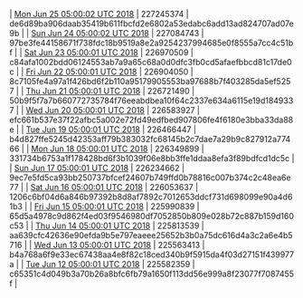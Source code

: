 | [Mon Jun 25 05:00:02 UTC 2018](https://transfer.sh/i3NpL/dashninja-dbdump-20180625070002.tar.bz2) | 227245374 | de6d89ba906daab35419b611fbcfd2e6802a53edabc6add13ad824707ad07e9b | 
| [Sun Jun 24 05:00:02 UTC 2018](https://transfer.sh/j9HjG/dashninja-dbdump-20180624070002.tar.bz2) | 227084743 | 97be3fe44158671f738fdc18b9519a8e2a9254237994685e0f8555a7cc4c51bf | 
| [Sat Jun 23 05:00:01 UTC 2018](https://transfer.sh/xFfnj/dashninja-dbdump-20180623070001.tar.bz2) | 226970509 | c84afa1002bdd06124553ab7a9a65c68a0d0dfc3fb0cd5afaefbbcd81c17de0c | 
| [Fri Jun 22 05:00:01 UTC 2018](https://transfer.sh/12J0w0/dashninja-dbdump-20180622070001.tar.bz2) | 226904050 | 8c7105fe4a97a1f426bd6f2b110a95179905553ba97688b7f403285da5ef5257 | 
| [Thu Jun 21 05:00:01 UTC 2018]() | 226721490 | 50b9f5f7a7b660772735784f76eeabdbea10f64c2337e634a6115e19d1849337 | 
| [Wed Jun 20 05:00:01 UTC 2018](https://transfer.sh/BDjSk/dashninja-dbdump-20180620070001.tar.bz2) | 226583927 | efc661b537e37f22afbc5a002e72fd49edfbed907806fe4f6180e3bba33da88e | 
| [Tue Jun 19 05:00:01 UTC 2018](https://transfer.sh/xiZ4G/dashninja-dbdump-20180619070001.tar.bz2) | 226466447 | b4d827ffe5245d42353aff79b383032fc68145b2c7dae7a29b9c827912a77466 | 
| [Mon Jun 18 05:00:01 UTC 2018](https://transfer.sh/KS5lH/dashninja-dbdump-20180618070001.tar.bz2) | 226349899 | 331734b6753a1f178428bd6f3b1039f06e8bb3ffe1ddaa8efa3f89bdfcd1dc5c | 
| [Sun Jun 17 05:00:01 UTC 2018](https://transfer.sh/hfN4C/dashninja-dbdump-20180617070001.tar.bz2) | 226234662 | 9ec7e5fd5ca93bb250737bfcef24607b749ffd0b78816c007b374c2c48ea6e77 | 
| [Sat Jun 16 05:00:01 UTC 2018](https://transfer.sh/mRsh2/dashninja-dbdump-20180616070001.tar.bz2) | 226053637 | 1206c6bf04d6a846b97392b8d8af7892c7012653ddcf731d698099e90a4d61b3 | 
| [Fri Jun 15 05:00:01 UTC 2018](https://transfer.sh/jjQTf/dashninja-dbdump-20180615070001.tar.bz2) | 225990839 | 65d5a4978c9d862f4ed03f9546980df7052850b809e028b72c887b159d160c53 | 
| [Thu Jun 14 05:00:01 UTC 2018](https://transfer.sh/UQp2c/dashninja-dbdump-20180614070001.tar.bz2) | 225813539 | aa639cfc42636e90efda9b5e797eaeee25652b3b0a75dc616d4a3c2a6e4b5716 | 
| [Wed Jun 13 05:00:01 UTC 2018](https://transfer.sh/kznBB/dashninja-dbdump-20180613070001.tar.bz2) | 225563413 | b4a768a6f9e33ec67438aa4e8f82c18ced340b9f5915da4f03d27151f439977a | 
| [Tue Jun 12 05:00:01 UTC 2018](https://transfer.sh/URSab/dashninja-dbdump-20180612070001.tar.bz2) | 225582359 | c65351c4d049b3a70b26a8bfc6fb79a1650f113dd56e999a8f23077f7087455f | 
